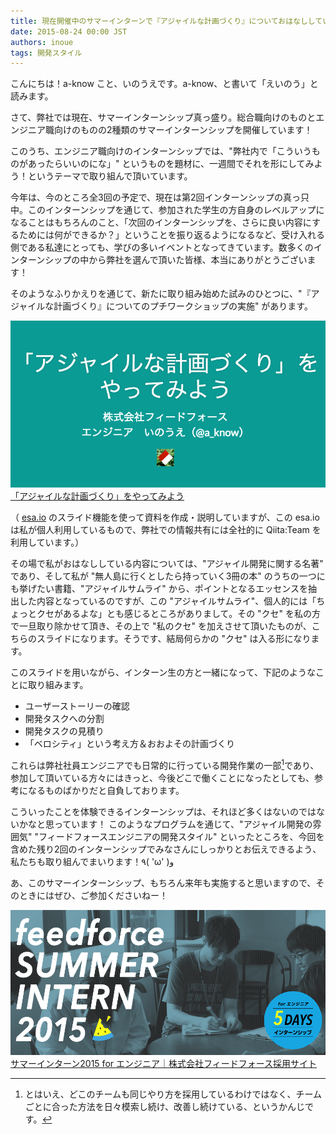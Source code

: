 ```yaml
---
title: 現在開催中のサマーインターンで『アジャイルな計画づくり』についておはなししています
date: 2015-08-24 00:00 JST
authors: inoue
tags: 開発スタイル
---
```


こんにちは！a-know こと、いのうえです。a-know、と書いて「えいのう」と読みます。

さて、弊社では現在、サマーインターンシップ真っ盛り。総合職向けのものとエンジニア職向けのものの2種類のサマーインターンシップを開催しています！


<!--more-->


このうち、エンジニア職向けのインターンシップでは、"弊社内で「こういうものがあったらいいのにな」" というものを題材に、一週間でそれを形にしてみよう！というテーマで取り組んで頂いています。


今年は、今のところ全3回の予定で、現在は第2回インターンシップの真っ只中。このインターンシップを通じて、参加された学生の方自身のレベルアップになることはもちろんのこと、「次回のインターンシップを、さらに良い内容にするためには何ができるか？」ということを振り返るようになるなど、受け入れる側である私達にとっても、学びの多いイベントとなってきています。数多くのインターンシップの中から弊社を選んで頂いた皆様、本当にありがとうございます！


そのようなふりかえりを通じて、新たに取り組み始めた試みのひとつに、"『アジャイルな計画づくり』についてのプチワークショップの実施" があります。




![「アジャイルな計画づくり」をやってみよう](/images/2015/08/agile_slide.png)
[「アジャイルな計画づくり」をやってみよう](https://esa-pages.io/p/sharing/871/posts/197/08bd71d0897abd90911e-slides.html#/1)


（ [esa.io](https://esa.io/) のスライド機能を使って資料を作成・説明していますが、この esa.io は私が個人利用しているもので、弊社での情報共有には全社的に Qiita:Team を利用しています。）


その場で私がおはなししている内容については、"アジャイル開発に関する名著" であり、そして私が "無人島に行くとしたら持っていく3冊の本" のうちの一つにも挙げたい書籍、"アジャイルサムライ" から、ポイントとなるエッセンスを抽出した内容となっているのですが、この "アジャイルサムライ"、個人的には「ちょっとクセがあるよな」とも感じるところがありまして。その "クセ" を私の方で一旦取り除かせて頂き、その上で "私のクセ" を加えさせて頂いたものが、こちらのスライドになります。そうです、結局何らかの "クセ" は入る形になります。


このスライドを用いながら、インターン生の方と一緒になって、下記のようなことに取り組みます。


* ユーザーストーリーの確認
* 開発タスクへの分割
* 開発タスクの見積り
* 「ベロシティ」という考え方＆おおよその計画づくり


これらは弊社社員エンジニアでも日常的に行っている開発作業の一部[^1]であり、参加して頂いている方々にはきっと、今後どこで働くことになったとしても、参考になるものばかりだと自負しております。

[^1]: とはいえ、どこのチームも同じやり方を採用しているわけではなく、チームごとに合った方法を日々模索し続け、改善し続けている、というかんじです。



こういったことを体験できるインターンシップは、それほど多くはないのではないかなと思っています！ このようなプログラムを通じて、"アジャイル開発の雰囲気" "フィードフォースエンジニアの開発スタイル" といったところを、今回を含めた残り2回のインターンシップでみなさんにしっかりとお伝えできるよう、私たちも取り組んでまいります！٩( 'ω' )و


あ、このサマーインターンシップ、もちろん来年も実施すると思いますので、そのときにはぜひ、ご参加くださいねー！


![サマーインターン2015 for エンジニア](/images/2015/08/intern_image.png)
[サマーインターン2015 for エンジニア｜株式会社フィードフォース採用サイト](http://recruit.feedforce.jp/s_intern/2015/)
